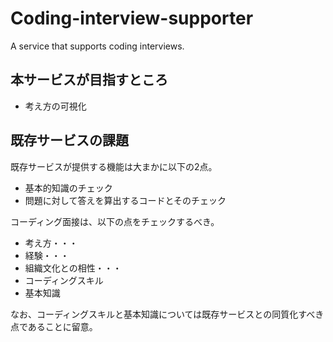 # Coding-interview-supporter
A service that supports coding interviews.

## 本サービスが目指すところ

* 考え方の可視化

## 既存サービスの課題

既存サービスが提供する機能は大まかに以下の2点。

* 基本的知識のチェック
* 問題に対して答えを算出するコードとそのチェック

コーディング面接は、以下の点をチェックするべき。

* 考え方・・・
* 経験・・・
* 組織文化との相性・・・
* コーディングスキル
* 基本知識

なお、コーディングスキルと基本知識については既存サービスとの同質化すべき点であることに留意。


